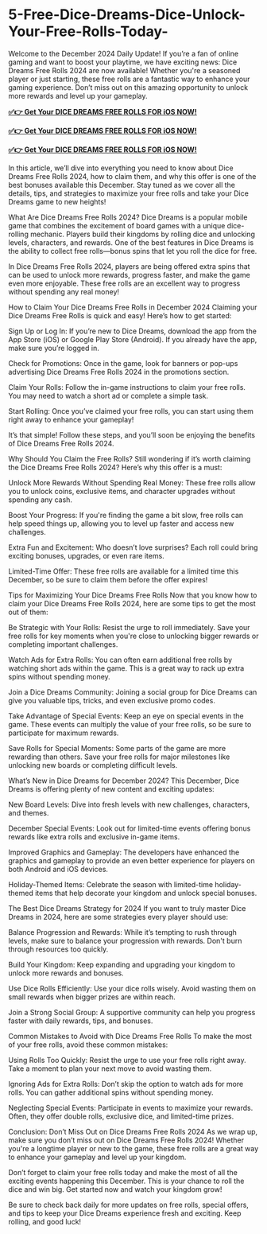 # 5-Free-Dice-Dreams-Dice-Unlock-Your-Free-Rolls-Today-
Welcome to the December 2024 Daily Update! If you’re a fan of online gaming and want to boost your playtime, we have exciting news: Dice Dreams Free Rolls 2024 are now available! Whether you're a seasoned player or just starting, these free rolls are a fantastic way to enhance your gaming experience. Don’t miss out on this amazing opportunity to unlock more rewards and level up your gameplay.



**[✅👉 Get Your DICE DREAMS FREE ROLLS FOR iOS NOW!](https://usaofferzon.com/dicedrams)**



**[✅👉 Get Your DICE DREAMS FREE ROLLS FOR iOS NOW!](https://usaofferzon.com/giftcard)**




**[✅👉 Get Your DICE DREAMS FREE ROLLS FOR iOS NOW!](https://usaofferzon.com/amazongiftcard)**



In this article, we’ll dive into everything you need to know about Dice Dreams Free Rolls 2024, how to claim them, and why this offer is one of the best bonuses available this December. Stay tuned as we cover all the details, tips, and strategies to maximize your free rolls and take your Dice Dreams game to new heights!

What Are Dice Dreams Free Rolls 2024?
Dice Dreams is a popular mobile game that combines the excitement of board games with a unique dice-rolling mechanic. Players build their kingdoms by rolling dice and unlocking levels, characters, and rewards. One of the best features in Dice Dreams is the ability to collect free rolls—bonus spins that let you roll the dice for free.

In Dice Dreams Free Rolls 2024, players are being offered extra spins that can be used to unlock more rewards, progress faster, and make the game even more enjoyable. These free rolls are an excellent way to progress without spending any real money!

How to Claim Your Dice Dreams Free Rolls in December 2024
Claiming your Dice Dreams Free Rolls is quick and easy! Here’s how to get started:

Sign Up or Log In: If you’re new to Dice Dreams, download the app from the App Store (iOS) or Google Play Store (Android). If you already have the app, make sure you’re logged in.

Check for Promotions: Once in the game, look for banners or pop-ups advertising Dice Dreams Free Rolls 2024 in the promotions section.

Claim Your Rolls: Follow the in-game instructions to claim your free rolls. You may need to watch a short ad or complete a simple task.

Start Rolling: Once you’ve claimed your free rolls, you can start using them right away to enhance your gameplay!

It’s that simple! Follow these steps, and you’ll soon be enjoying the benefits of Dice Dreams Free Rolls 2024.

Why Should You Claim the Free Rolls?
Still wondering if it’s worth claiming the Dice Dreams Free Rolls 2024? Here’s why this offer is a must:

Unlock More Rewards Without Spending Real Money: These free rolls allow you to unlock coins, exclusive items, and character upgrades without spending any cash.

Boost Your Progress: If you're finding the game a bit slow, free rolls can help speed things up, allowing you to level up faster and access new challenges.

Extra Fun and Excitement: Who doesn’t love surprises? Each roll could bring exciting bonuses, upgrades, or even rare items.

Limited-Time Offer: These free rolls are available for a limited time this December, so be sure to claim them before the offer expires!

Tips for Maximizing Your Dice Dreams Free Rolls
Now that you know how to claim your Dice Dreams Free Rolls 2024, here are some tips to get the most out of them:

Be Strategic with Your Rolls: Resist the urge to roll immediately. Save your free rolls for key moments when you're close to unlocking bigger rewards or completing important challenges.

Watch Ads for Extra Rolls: You can often earn additional free rolls by watching short ads within the game. This is a great way to rack up extra spins without spending money.

Join a Dice Dreams Community: Joining a social group for Dice Dreams can give you valuable tips, tricks, and even exclusive promo codes.

Take Advantage of Special Events: Keep an eye on special events in the game. These events can multiply the value of your free rolls, so be sure to participate for maximum rewards.

Save Rolls for Special Moments: Some parts of the game are more rewarding than others. Save your free rolls for major milestones like unlocking new boards or completing difficult levels.

What’s New in Dice Dreams for December 2024?
This December, Dice Dreams is offering plenty of new content and exciting updates:

New Board Levels: Dive into fresh levels with new challenges, characters, and themes.

December Special Events: Look out for limited-time events offering bonus rewards like extra rolls and exclusive in-game items.

Improved Graphics and Gameplay: The developers have enhanced the graphics and gameplay to provide an even better experience for players on both Android and iOS devices.

Holiday-Themed Items: Celebrate the season with limited-time holiday-themed items that help decorate your kingdom and unlock special bonuses.

The Best Dice Dreams Strategy for 2024
If you want to truly master Dice Dreams in 2024, here are some strategies every player should use:

Balance Progression and Rewards: While it’s tempting to rush through levels, make sure to balance your progression with rewards. Don't burn through resources too quickly.

Build Your Kingdom: Keep expanding and upgrading your kingdom to unlock more rewards and bonuses.

Use Dice Rolls Efficiently: Use your dice rolls wisely. Avoid wasting them on small rewards when bigger prizes are within reach.

Join a Strong Social Group: A supportive community can help you progress faster with daily rewards, tips, and bonuses.

Common Mistakes to Avoid with Dice Dreams Free Rolls
To make the most of your free rolls, avoid these common mistakes:

Using Rolls Too Quickly: Resist the urge to use your free rolls right away. Take a moment to plan your next move to avoid wasting them.

Ignoring Ads for Extra Rolls: Don’t skip the option to watch ads for more rolls. You can gather additional spins without spending money.

Neglecting Special Events: Participate in events to maximize your rewards. Often, they offer double rolls, exclusive dice, and limited-time prizes.

Conclusion: Don’t Miss Out on Dice Dreams Free Rolls 2024
As we wrap up, make sure you don’t miss out on Dice Dreams Free Rolls 2024! Whether you're a longtime player or new to the game, these free rolls are a great way to enhance your gameplay and level up your kingdom.

Don’t forget to claim your free rolls today and make the most of all the exciting events happening this December. This is your chance to roll the dice and win big. Get started now and watch your kingdom grow!

Be sure to check back daily for more updates on free rolls, special offers, and tips to keep your Dice Dreams experience fresh and exciting. Keep rolling, and good luck!
